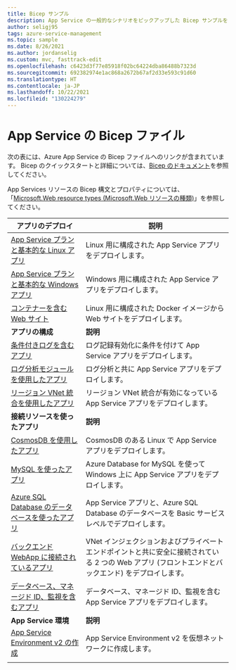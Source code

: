 ```yaml
---
title: Bicep サンプル
description: App Service の一般的なシナリオをピックアップした Bicep サンプルをご覧いただけます。 App Service のデプロイまたは管理タスクを自動化する方法について説明します。
author: seligj95
tags: azure-service-management
ms.topic: sample
ms.date: 8/26/2021
ms.author: jordanselig
ms.custom: mvc, fasttrack-edit
ms.openlocfilehash: c6423d3f77e85918f02bc64224dba86488b7323d
ms.sourcegitcommit: 692382974e1ac868a2672b67af2d33e593c91d60
ms.translationtype: HT
ms.contentlocale: ja-JP
ms.lasthandoff: 10/22/2021
ms.locfileid: "130224279"
---
```

# <a name="bicep-files-for-app-service"></a>App Service の Bicep ファイル

次の表には、Azure App Service の Bicep ファイルへのリンクが含まれています。 Bicep のクイックスタートと詳細については、[Bicep のドキュメント](../azure-resource-manager/bicep/index.yml)を参照してください。

App Services リソースの Bicep 構文とプロパティについては、「[Microsoft.Web resource types (Microsoft.Web リソースの種類)](/azure/templates/microsoft.web/allversions)」を参照してください。

| アプリのデプロイ | 説明 |
|-|-|
| [App Service プランと基本的な Linux アプリ](https://github.com/Azure/bicep/tree/main/docs/examples/101/web-app-linux) | Linux 用に構成された App Service アプリをデプロイします。 |
| [App Service プランと基本的な Windows アプリ](https://github.com/Azure/bicep/tree/main/docs/examples/101/web-app-windows) | Windows 用に構成された App Service アプリをデプロイします。 |
| [コンテナーを含む Web サイト](https://github.com/Azure/bicep/tree/main/docs/examples/101/website-with-container) | Linux 用に構成された Docker イメージから Web サイトをデプロイします。 |
| **アプリの構成** | **説明** |
| [条件付きログを含むアプリ](https://github.com/Azure/bicep/tree/main/docs/examples/201/web-app-conditional-log)| ログ記録有効化に条件を付けて App Service アプリをデプロイします。 |
| [ログ分析モジュールを使用したアプリ](https://github.com/Azure/bicep/tree/main/docs/examples/201/web-app-loganalytics-mod)| ログ分析と共に App Service アプリをデプロイします。 |
| [リージョン VNet 統合を使用したアプリ](https://github.com/Azure/bicep/tree/main/docs/examples/101/app-service-regional-vnet-integration)| リージョン VNet 統合が有効になっている App Service アプリをデプロイします。 |
|**接続リソースを使ったアプリ**| **説明** |
| [CosmosDB を使用したアプリ](https://github.com/Azure/bicep/tree/main/docs/examples/101/cosmosdb-webapp)| CosmosDB のある Linux で App Service アプリをデプロイします。 |
| [MySQL を使ったアプリ](https://github.com/Azure/bicep/tree/main/docs/examples/101/webapp-managed-mysql)| Azure Database for MySQL を使って Windows 上に App Service アプリをデプロイします。 |
| [Azure SQL Database のデータベースを使ったアプリ](https://github.com/Azure/bicep/tree/main/docs/examples/201/web-app-sql-database)| App Service アプリと、Azure SQL Database のデータベースを Basic サービス レベルでデプロイします。 |
| [バックエンド WebApp に接続されているアプリ](https://github.com/Azure/bicep/tree/main/docs/examples/101/webapp-privateendpoint-vnet-injection)| VNet インジェクションおよびプライベート エンドポイントと共に安全に接続されている 2 つの Web アプリ (フロントエンドとバックエンド) をデプロイします。 |
| [データベース、マネージド ID、監視を含むアプリ](https://github.com/Azure/bicep/tree/main/docs/examples/301/web-app-managed-identity-sql-db)| データベース、マネージド ID、監視を含む App Service アプリをデプロイします。 |
|**App Service 環境**| **説明** |
| [App Service Environment v2 の作成](https://github.com/Azure/bicep/tree/main/docs/examples/201/web-app-asev2-create) | App Service Environment v2 を仮想ネットワークに作成します。 |
| | |